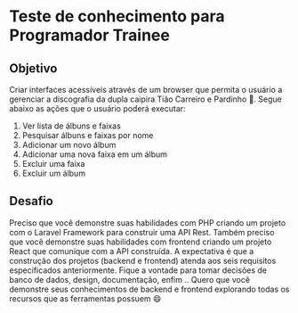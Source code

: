 # Teste de conhecimento para Programador Trainee


## Objetivo
Criar interfaces acessíveis através de um browser que permita o usuário a gerenciar a
discografia da dupla caipira Tião Carreiro e Pardinho 🤠.
Segue abaixo as ações que o usuário poderá executar:
1) Ver lista de álbuns e faixas
2) Pesquisar álbuns e faixas por nome
3) Adicionar um novo álbum
4) Adicionar uma nova faixa em um álbum
5) Excluir uma faixa
6) Excluir um álbum

## Desafio
Preciso que você demonstre suas habilidades com PHP criando um projeto com o Laravel
Framework para construir uma API Rest.
Também preciso que você demonstre suas habilidades com frontend criando um projeto React
que comunique com a API construída.
A expectativa é que a construção dos projetos (backend e frontend) atenda aos seis requisitos
especificados anteriormente.
Fique a vontade para tomar decisões de banco de dados, design, documentação, enfim ..
Quero que você demonstre seus conhecimentos de backend e frontend explorando todas os
recursos que as ferramentas possuem 😄
